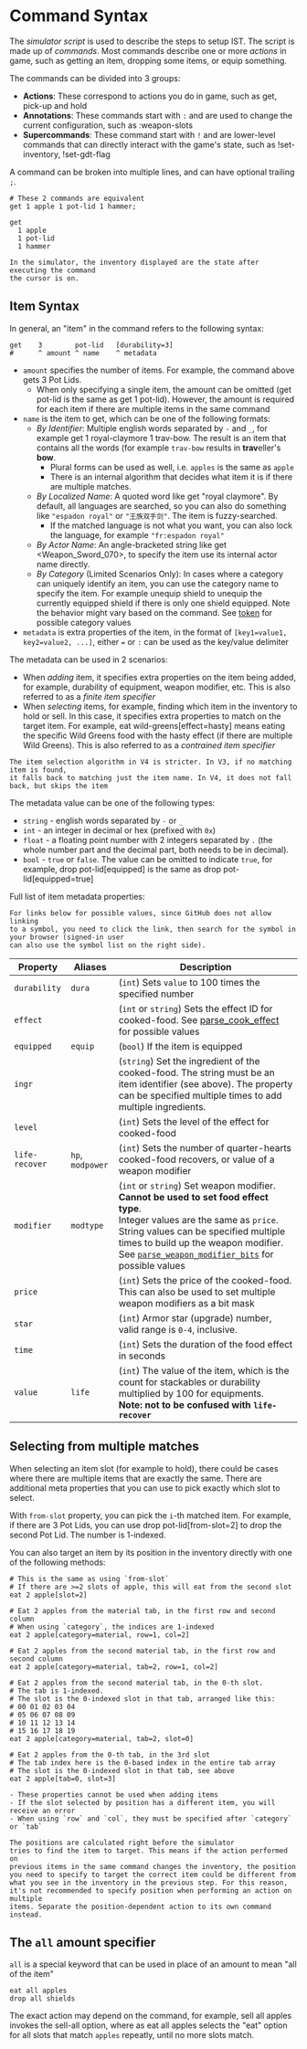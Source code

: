 # Command Syntax

The *simulator script* is used to describe the steps to setup IST. The script is made up of *commands*.
Most commands describe one or more *actions* in game, such as getting an item, dropping some items, or equip something.

The commands can be divided into 3 groups:
- **Actions**: These correspond to actions you do in game, such as <skyb>get</skyb>, <skyb>pick-up</skyb> and <skyb>hold</skyb>
- **Annotations**: These commands start with `:` and are used to change the current configuration, such as <skyb>:weapon-slots</skyb>
- **Supercommands**: These command start with `!` and are lower-level commands that can directly interact with the game's state, such as <skyb>!set-inventory</skyb>, <skyb>!set-gdt-flag</skyb>

A command can be broken into multiple lines, and can have optional trailing `;`.

```skybook
# These 2 commands are equivalent
get 1 apple 1 pot-lid 1 hammer;

get
  1 apple
  1 pot-lid
  1 hammer
```

```admonish note
In the simulator, the inventory displayed are the state after executing the command
the cursor is on.
```

## Item Syntax

In general, an "item" in the command refers to the following syntax:

```skybook
get    3        pot-lid   [durability=3]
#      ^ amount ^ name    ^ metadata
```

- `amount` specifies the number of items. For example, the command above gets 3 Pot Lids.
  - When only specifying a single item, the amount can be omitted (<skyb>get pot-lid</skyb> is the same as <skyb>get 1 pot-lid</skyb>).
    However, the amount is required for each item if there are multiple items in the same command
- `name` is the item to get, which can be one of the following formats:
  - *By Identifier*: Multiple english words separated by `-` and `_`, for example
    <skyb> get 1 royal-claymore 1 trav-bow</skyb>.
    The result is an item that contains all the words (for example `trav-bow` results in **trav**eller's **bow**.
    - Plural forms can be used as well, i.e. `apples` is the same as `apple`
    - There is an internal algorithm that decides what item it is if there are multiple matches.
  - *By Localized Name*: A quoted word like <skyb>get "royal claymore"</skyb>. By default, all languages are searched,
    so you can also do something like `"espadon royal"` or `"王族双手剑"`. The item is fuzzy-searched.
    - If the matched language is not what you want, you can also lock the language, for example `"fr:espadon royal"`
  - *By Actor Name*: An angle-bracketed string like <skyb>get <Weapon_Sword_070></skyb>, to specify the item use its internal actor name directly.
  - *By Category* (Limited Scenarios Only): In cases where a category can uniquely identify an item, you can use the 
    category name to specify the item. For example <skyb>unequip shield</skyb> to unequip the currently equipped shield if there is only one shield equipped.
    Note the behavior might vary based on the command. See [token](https://github.com/Pistonite/botw-ist/blob/d5812037f4909eeb48cb2ba666dccdb672563cc4/packages/parser/src/syn/token.rs#L119) for possible category values
- `metadata` is extra properties of the item, in the format of `[key1=value1, key2=value2, ...]`, either `=` or `:` can be used as the key/value delimiter

The metadata can be used in 2 scenarios:
- When *adding* item, it specifies extra properties on the item being added, for example, durability of equipment, weapon modifier, etc.
  This is also referred to as a *finite item specifier*
- When *selecting* items, for example, finding which item in the inventory to <skyb>hold</skyb> or <skyb>sell</skyb>.
  In this case, it specifies extra properties to match on the target item.
  For example, <skyb>eat wild-greens[effect=hasty]</skyb> means 
  eating the specific Wild Greens food with the hasty effect (if there are multiple Wild Greens).
  This is also referred to as a *contrained item specifier*

```admonish warning
The item selection algorithm in V4 is stricter. In V3, if no matching item is found,
it falls back to matching just the item name. In V4, it does not fall back, but skips the item
```

The metadata value can be one of the following types:
- `string` - english words separated by `-` or `_` 
- `int` - an integer in decimal or hex (prefixed with `0x`)
- `float` - a floating point number with 2 integers separated by `.` (the whole number part and the decimal part, both needs to be in decimal).
- `bool` - `true` or `false`. The value can be omitted to indicate `true`, for example, <skyb>drop pot-lid[equipped]</skyb> is the same as <skyb>drop pot-lid[equipped=true]</skyb>

Full list of item metadata properties:

```admonish tip
For links below for possible values, since GitHub does not allow linking
to a symbol, you need to click the link, then search for the symbol in your browser (signed-in user
can also use the symbol list on the right side).
```

| Property | Aliases | Description |
|-|-|-|
| `durability` | `dura` |(`int`) Sets `value` to 100 times the specified number |
| `effect` | | (`int` or `string`) Sets the effect ID for cooked-food. See [parse_cook_effect](https://github.com/Pistonite/botw-ist/blob/main/packages/parser/src/cir/item_meta.rs) for possible values |
| `equipped` |`equip` | (`bool`) If the item is equipped |
| `ingr` | | (`string`) Set the ingredient of the cooked-food. The string must be an item identifier (see above). The property can be specified multiple times to add multiple ingredients. |
| `level`| | (`int`) Sets the level of the effect for cooked-food |
| `life-recover`| `hp`, `modpower` | (`int`) Sets the number of quarter-hearts cooked-food recovers, or value of a weapon modifier |
| `modifier` | `modtype` | (`int` or `string`) Set weapon modifier. <br>**Cannot be used to set food effect type**. <br> Integer values are the same as `price`. String values can be specified multiple times to build up the weapon modifier. See [`parse_weapon_modifier_bits`](https://github.com/Pistonite/botw-ist/blob/main/packages/parser/src/cir/item_meta.rs) for possible values |
| `price` | |(`int`) Sets the price of the cooked-food. This can also be used to set multiple weapon modifiers as a bit mask |
| `star` | | (`int`) Armor star (upgrade) number, valid range is `0-4`, inclusive. |
| `time` | | (`int`) Sets the duration of the food effect in seconds |
| `value` | `life` | (`int`) The value of the item, which is the count for stackables or durability multiplied by 100 for equipments. <br>**Note: not to be confused with `life-recover`** |
  
## Selecting from multiple matches
When selecting an item slot (for example to <skyb>hold</skyb>), there could be cases
where there are multiple items that are exactly the same. There are additional meta properties that you can use
to pick exactly which slot to select.

With `from-slot` property, you can pick the `i`-th matched item. For example,
if there are 3 Pot Lids, you can use <skyb>drop pot-lid[from-slot=2]</skyb> to drop the second Pot Lid. The number is 1-indexed.

You can also target an item by its position in the inventory directly
with one of the following methods:

```skybook
# This is the same as using `from-slot`
# If there are >=2 slots of apple, this will eat from the second slot
eat 2 apple[slot=2]

# Eat 2 apples from the material tab, in the first row and second column
# When using `category`, the indices are 1-indexed
eat 2 apple[category=material, row=1, col=2]

# Eat 2 apples from the second material tab, in the first row and second column
eat 2 apple[category=material, tab=2, row=1, col=2]

# Eat 2 apples from the second material tab, in the 0-th slot.
# The tab is 1-indexed.
# The slot is the 0-indexed slot in that tab, arranged like this:
# 00 01 02 03 04
# 05 06 07 08 09
# 10 11 12 13 14
# 15 16 17 18 19
eat 2 apple[category=material, tab=2, slot=0]

# Eat 2 apples from the 0-th tab, in the 3rd slot
# The tab index here is the 0-based index in the entire tab array
# The slot is the 0-indexed slot in that tab, see above
eat 2 apple[tab=0, slot=3]

```

```admonish note
- These properties cannot be used when adding items
- If the slot selected by position has a different item, you will receive an error
- When using `row` and `col`, they must be specified after `category` or `tab`
```

```admonish warning
The positions are calculated right before the simulator
tries to find the item to target. This means if the action performed on
previous items in the same command changes the inventory, the position
you need to specify to target the correct item could be different from
what you see in the inventory in the previous step. For this reason,
it's not recommended to specify position when performing an action on multiple
items. Separate the position-dependent action to its own command instead.
```

## The `all` amount specifier
`all` is a special keyword that can be used in place of an amount to mean "all of the item"

```skybook
eat all apples
drop all shields
```

The exact action may depend on the command, for example, <skyb>sell all apples</skyb>
invokes the sell-all option, where as <skyb>eat all apples</skyb> selects the "eat"
option for all slots that match `apples` repeatly, until no more slots match.
